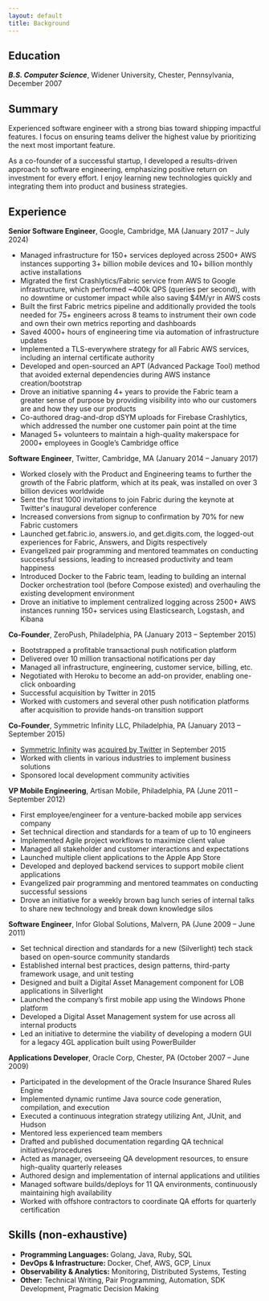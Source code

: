 ```yaml
---
layout: default
title: Background
---
```


## Education

__*B.S. Computer Science*__, Widener University, Chester, Pennsylvania, December 2007

## Summary

Experienced software engineer with a strong bias toward shipping impactful features. I focus on ensuring teams deliver the highest value by prioritizing the next most important feature.

As a co-founder of a successful startup, I developed a results-driven approach to software engineering, emphasizing positive return on investment for every effort. I enjoy learning new technologies quickly and integrating them into product and business strategies.

## Experience

**Senior Software Engineer**, Google, Cambridge, MA (January 2017 – July 2024)

* Managed infrastructure for 150+ services deployed across 2500+ AWS instances supporting 3+ billion mobile devices and 10+ billion monthly active installations
* Migrated the first Crashlytics/Fabric service from AWS to Google infrastructure, which performed ~400k QPS (queries per second), with no downtime or customer impact while also saving $4M/yr in AWS costs
* Built the first Fabric metrics pipeline and additionally provided the tools needed for 75+ engineers across 8 teams to instrument their own code and own their own metrics reporting and dashboards
* Saved 4000+ hours of engineering time via automation of infrastructure updates
* Implemented a TLS-everywhere strategy for all Fabric AWS services, including an internal certificate authority
* Developed and open-sourced an APT (Advanced Package Tool) method that avoided external dependencies during AWS instance creation/bootstrap
* Drove an initiative spanning 4+ years to provide the Fabric team a greater sense of purpose by providing visibility into who our customers are and how they use our products
* Co-authored drag-and-drop dSYM uploads for Firebase Crashlytics, which addressed the number one customer pain point at the time
* Managed 5+ volunteers to maintain a high-quality makerspace for 2000+ employees in Google’s Cambridge office

**Software Engineer**, Twitter, Cambridge, MA (January 2014 – January 2017)

* Worked closely with the Product and Engineering teams to further the growth of the Fabric platform, which at its peak, was installed on over 3 billion devices worldwide
* Sent the first 1000 invitations to join Fabric during the keynote at Twitter's inaugural developer conference
* Increased conversions from signup to confirmation by 70% for new Fabric customers
* Launched get.fabric.io, answers.io, and get.digits.com, the logged-out experiences for Fabric, Answers, and Digits respectively
* Evangelized pair programming and mentored teammates on conducting successful sessions, leading to increased productivity and team happiness
* Introduced Docker to the Fabric team, leading to building an internal Docker orchestration tool (before Compose existed) and overhauling the existing development environment
* Drove an initiative to implement centralized logging across 2500+ AWS instances running 150+ services using Elasticsearch, Logstash, and Kibana

**Co-Founder**, ZeroPush, Philadelphia, PA (January 2013 – September 2015)

* Bootstrapped a profitable transactional push notification platform
* Delivered over 10 million transactional notifications per day
* Managed all infrastructure, engineering, customer service, billing, etc.
* Negotiated with Heroku to become an add-on provider, enabling one-click onboarding
* Successful acquisition by Twitter in 2015
* Worked with customers and several other push notification platforms after acquisition to provide hands-on transition support

**Co-Founder**, Symmetric Infinity LLC, Philadelphia, PA (January 2013 – September 2015)

* [Symmetric Infinity](http://symmetricinfinity.com) was [acquired by Twitter](https://zeropush.com/acquisition) in September 2015
* Worked with clients in various industries to implement business solutions
* Sponsored local development community activities

**VP Mobile Engineering**, Artisan Mobile, Philadelphia, PA (June 2011 – September 2012)

* First employee/engineer for a venture-backed mobile app services company
* Set technical direction and standards for a team of up to 10 engineers
* Implemented Agile project workflows to maximize client value
* Managed all stakeholder and customer interactions and expectations
* Launched multiple client applications to the Apple App Store
* Developed and deployed backend services to support mobile client applications
* Evangelized pair programming and mentored teammates on conducting successful sessions
* Drove an initiative for a weekly brown bag lunch series of internal talks to share new technology and break down knowledge silos

**Software Engineer**, Infor Global Solutions, Malvern, PA (June 2009 – June 2011)

* Set technical direction and standards for a new (Silverlight) tech stack based on open-source community standards
* Established internal best practices, design patterns, third-party framework usage, and unit testing
* Designed and built a Digital Asset Management component for LOB applications in Silverlight
* Launched the company’s first mobile app using the Windows Phone platform
* Developed a Digital Asset Management system for use across all internal products
* Led an initiative to determine the viability of developing a modern GUI for a legacy 4GL application built using PowerBuilder

**Applications Developer**, Oracle Corp, Chester, PA (October 2007 – June 2009)

* Participated in the development of the Oracle Insurance Shared Rules Engine
* Implemented dynamic runtime Java source code generation, compilation, and execution
* Executed a continuous integration strategy utilizing Ant, JUnit, and Hudson
* Mentored less experienced team members
* Drafted and published documentation regarding QA technical initiatives/procedures
* Acted as manager, overseeing QA development resources, to ensure high-quality quarterly releases
* Authored design and implementation of internal applications and utilities
* Managed software builds/deploys for 11 QA environments, continuously maintaining high availability
* Worked with offshore contractors to coordinate QA efforts for quarterly certification

## Skills (non-exhaustive)

- **Programming Languages:** Golang, Java, Ruby, SQL
- **DevOps & Infrastructure:** Docker, Chef, AWS, GCP, Linux
- **Observability & Analytics:** Monitoring, Distributed Systems, Testing
- **Other:** Technical Writing, Pair Programming, Automation, SDK Development, Pragmatic Decision Making